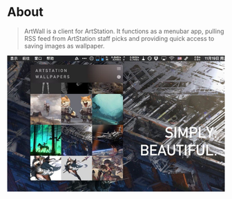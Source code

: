 # About
> ArtWall is a client for ArtStation. It functions as a menubar app, pulling RSS feed from ArtStation staff picks and providing quick access to saving images as wallpaper.  

![](screenshots.jpg)
